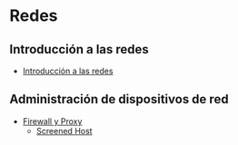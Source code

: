 # Redes
## Introducción a las redes
- [Introducción a las redes](https://5ssz.github.io/Redes/TeoriaSimplificada/Introduccion)

## Administración de dispositivos de red
- [Firewall y Proxy](https://5ssz.github.io/Redes/TeoriaSimplificada/FirewallProxy)
  - [Screened Host]()
